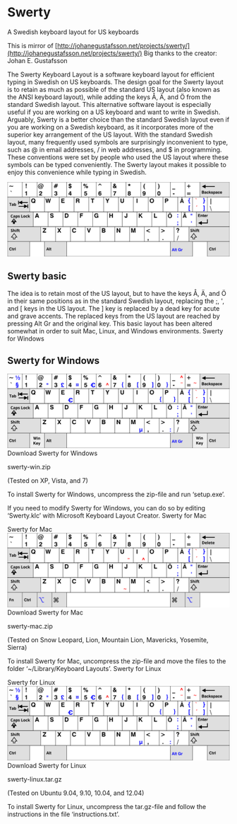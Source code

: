 # Swerty

A Swedish keyboard layout for US keyboards

This is mirror of [http://johanegustafsson.net/projects/swerty/](http://johanegustafsson.net/projects/swerty/)
Big thanks to the creator: Johan E. Gustafsson

The Swerty Keyboard Layout is a software keyboard layout for efficient typing in Swedish on US keyboards. The design goal for the Swerty layout is to retain as much as possible of the standard US layout (also known as the ANSI keyboard layout), while adding the keys Å, Ä, and Ö from the standard Swedish layout. This alternative software layout is especially useful if you are working on a US keyboard and want to write in Swedish. Arguably, Swerty is a better choice than the standard Swedish layout even if you are working on a Swedish keyboard, as it incorporates more of the superior key arrangement of the US layout. With the standard Swedish layout, many frequently used symbols are surprisingly inconvenient to type, such as @ in email addresses, / in web addresses, and $ in programming. These conventions were set by people who used the US layout where these symbols can be typed conveniently. The Swerty layout makes it possible to enjoy this convenience while typing in Swedish.

![](swerty.svg)

## Swerty basic

The idea is to retain most of the US layout, but to have the keys Å, Ä, and Ö in their same positions as in the standard Swedish layout, replacing the ;, ', and [ keys in the US layout. The ] key is replaced by a dead key for acute and grave accents. The replaced keys from the US layout are reached by pressing Alt Gr and the original key. This basic layout has been altered somewhat in order to suit Mac, Linux, and Windows environments.
Swerty for Windows

## Swerty for Windows
![](swerty-win.svg)
Download Swerty for Windows

swerty-win.zip

(Tested on XP, Vista, and 7)

To install Swerty for Windows, uncompress the zip-file and run ‘setup.exe’.

If you need to modify Swerty for Windows, you can do so by editing ‘Swerty.klc’ with Microsoft Keyboard Layout Creator.
Swerty for Mac

Swerty for Mac
![](swerty-mac.svg)
Download Swerty for Mac

swerty-mac.zip

(Tested on Snow Leopard, Lion, Mountain Lion, Mavericks, Yosemite, Sierra)

To install Swerty for Mac, uncompress the zip-file and move the files to the folder ‘~/Library/Keyboard Layouts’.
Swerty for Linux

Swerty for Linux
![](swerty-linux.svg)
Download Swerty for Linux

swerty-linux.tar.gz

(Tested on Ubuntu 9.04, 9.10, 10.04, and 12.04)

To install Swerty for Linux, uncompress the tar.gz-file and follow the instructions in the file ‘instructions.txt’.
